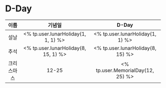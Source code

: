 # D-Day

|    이름    |                기념일                |               D-Day               |
| :--------: | :----------------------------------: | :-------------------------------: |
|    설날    | <% tp.user.lunarHoliday(1, 1, 1) %>  | <% tp.user.lunarHoliday(1, 1) %>  |
|    추석    | <% tp.user.lunarHoliday(8, 15, 1) %> | <% tp.user.lunarHoliday(8, 15) %> |
| 크리스마스 |                12-25                 | <% tp.user.MemorialDay(12, 25) %> |

<!--
rendering - 2023-10-14
설날 | 1-22 | D+266
추석 | 9-29 | D+16
크리스마스 | 12-25 | D-71
-->
